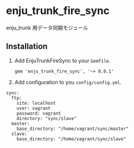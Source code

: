 enju_trunk_fire_sync
====================

enju_trunk 用データ同期モジュール

## Installation

1. Add EnjuTrunkFireSync to your `Gemfile`.

    `gem 'enju_trunk_fire_sync', '~> 0.0.1'`

2. Add configuration to you `config/config.yml`.

~~~
sync:
  ftp:
    site: localhost
    user: vagrant
    password: vagrant
    directory: "sync/slave"
  master:
    base_directory: "/home/vagrant/sync/master"
  slave:
    base_directory: "/home/vagrant/sync/slave"
~~~




